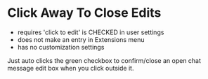 # Click Away To Close Edits

- requires 'click to edit' is CHECKED in user settings
- does not make an entry in Extensions menu
- has no customization settings

Just auto clicks the green checkbox to confirm/close an open chat message edit box when you click outside it.
